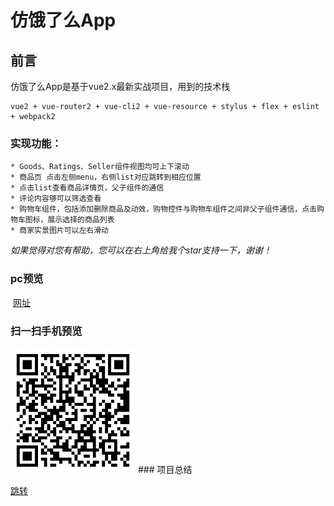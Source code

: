 # 仿饿了么App
## 前言
仿饿了么App是基于vue2.x最新实战项目，用到的技术栈

    vue2 + vue-router2 + vue-cli2 + vue-resource + stylus + flex + eslint + webpack2 
### 实现功能：
```
* Goods、Ratings、Seller组件视图均可上下滚动
* 商品页 点击左侧menu，右侧list对应跳转到相应位置
* 点击list查看商品详情页，父子组件的通信
* 评论内容够可以筛选查看
* 购物车组件，包括添加删除商品及动效，购物控件与购物车组件之间非父子组件通信，点击购物车图标，展示选择的商品列表
* 商家实景图片可以左右滑动 
```


*如果觉得对您有帮助，您可以在右上角给我个star支持一下，谢谢！*

### pc预览
  [网址](https://davidlin88.github.io/vue-ele/)<br/>
### 扫一扫手机预览
<img src="./static/二维码.svg" width="200px"/>
### 项目总结

[跳转](https://github.com/davidlin88/vue-ele/blob/master/饿了么app总结.md)
